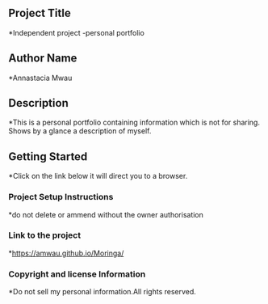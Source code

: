 ## Project Title
*Independent project -personal portfolio

## Author Name
*Annastacia Mwau

## Description
*This is a personal portfolio containing information  which is not for sharing. Shows by a glance a description of myself.

## Getting Started
*Click on the link below it will direct you to a browser.

### Project Setup Instructions
*do not delete or ammend without the owner authorisation
### Link to the project
*https://amwau.github.io/Moringa/

### Copyright and license Information
*Do not sell my personal information.All rights reserved.